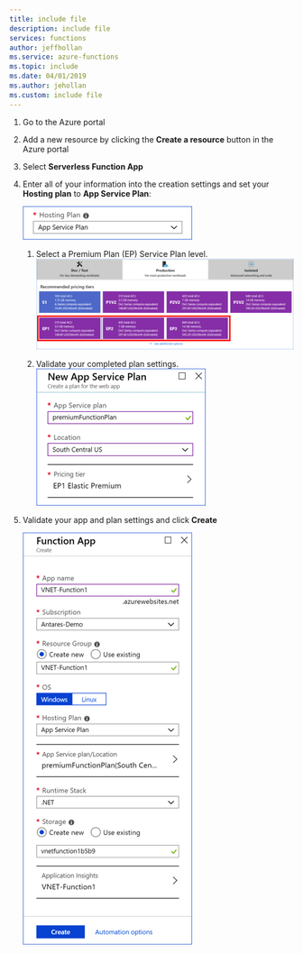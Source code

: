 ```yaml
---
title: include file
description: include file
services: functions
author: jeffhollan
ms.service: azure-functions
ms.topic: include
ms.date: 04/01/2019
ms.author: jehollan
ms.custom: include file
---
```



1. Go to the Azure portal
2. Add a new resource by clicking the **Create a resource** button in the Azure portal
3. Select **Serverless Function App**
4. Enter all of your information into the creation settings and set your **Hosting plan** to **App Service Plan**:
    
    ![Create function app plan](./media/functions-premium-create/create-function-app-plan.png)  

    1. Select a Premium Plan (EP) Service Plan level. 
        ![Select premium plan](./media/functions-premium-create/hosting-plan.png)  

    1. Validate your completed plan settings.  
        ![Finished app service plan](./media/functions-premium-create/create-app-service-plan.png)  
    
1. Validate your app and plan settings and click **Create**

    ![Finished app service plan](./media/functions-premium-create/create-function-app.png)  